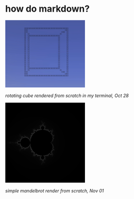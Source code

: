 # how do markdown?

<img src="./cube.gif" width="50%">

*rotating cube rendered from scratch in my terminal, Oct 28*

<img src="./brot-2048-256.png" width="50%">

*simple mandelbrot render from scratch, Nov 01*
